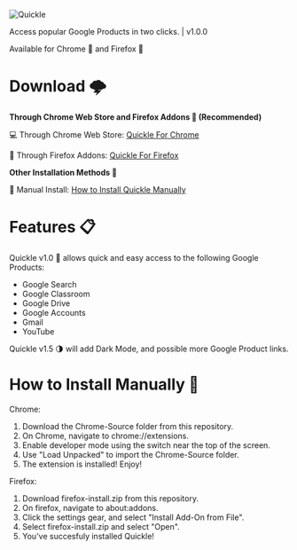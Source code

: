 <br>
<img src="https://i.ibb.co/rsfBj7b/quickle3-0.png" alt="Quickle">

Access popular Google Products in two clicks. | v1.0.0

Available for Chrome 🎨 and Firefox 🦊
# Download 🌩️

<b>Through Chrome Web Store and Firefox Addons 🛒 (Recommended)</b>

💻 Through Chrome Web Store: <a href="https://chrome.google.com/webstore/detail/quickle/gpoaepicffnilnbidlggcmenncjffbff">Quickle For Chrome</a>

🦊 Through Firefox Addons: <a href="https://addons.mozilla.org/en-US/firefox/addon/quickle/">Quickle For Firefox</a>

<b>Other Installation Methods 👾</b>

📁 Manual Install: <a href="#install">How to Install Quickle Manually</a>

# Features 📋

Quickle v1.0 🔎 allows quick and easy access to the following Google Products:

<ul>
  <li>Google Search</li>
  <li>Google Classroom</li>
  <li>Google Drive</li>
  <li>Google Accounts</li>
  <li>Gmail</li>
  <li>YouTube</li>
</ul>

Quickle v1.5 🌗 will add Dark Mode, and possible more Google Product links.

<h1 id="install">How to Install Manually 👔</h1>

Chrome:
<ol>
  <li>Download the Chrome-Source folder from this repository.</li>
  <li>On Chrome, navigate to chrome://extensions.</li>
  <li>Enable developer mode using the switch near the top of the screen.</li>
  <li>Use "Load Unpacked" to import the Chrome-Source folder.</li>
  <li>The extension is installed! Enjoy!</li>
</ol>

Firefox:
<ol>
  <li>Download firefox-install.zip from this repository.</li>
  <li>On firefox, navigate to about:addons.</li>
  <li>Click the settings gear, and select "Install Add-On from File".</li>
  <li>Select firefox-install.zip and select "Open".</li>
  <li>You've succesfuly installed Quickle!</li>
